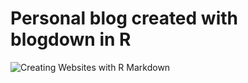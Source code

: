 # Personal blog created with blogdown in R

![Creating Websites with R Markdown](https://bookdown.org/yihui/blogdown/)
